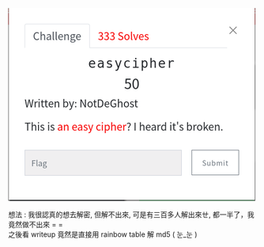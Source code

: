![question](https://github.com/dreamisadream/CTF/blob/master/CTF_CONTEST/2019/RedpwnCTF/web/easycipher/pic1.png)

想法 :
	我很認真的想去解密, 但解不出來, 可是有三百多人解出來ㄝ, 都一半了，我竟然做不出來 = = <br>
	之後看 writeup 竟然是直接用 rainbow table 解 md5 ( 눈_눈 ) <br>
